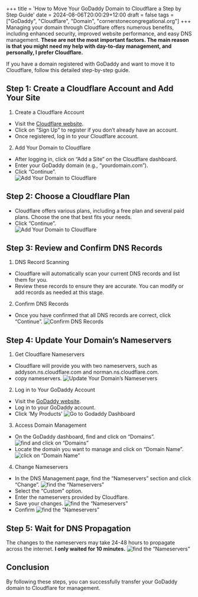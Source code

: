 +++
title = 'How to Move Your GoDaddy Domain to Cloudflare a Step by Step Guide'
date = 2024-08-06T20:00:29+12:00
draft = false
tags = ["GoDaddy", "Cloudflare", "Domain", "cornerstonecongregational.org"]
+++
Managing your domain through Cloudflare offers numerous benefits, including enhanced security, improved website performance, and easy DNS management. **These are not the most important factors. The main reason is that you might need my help with day-to-day management, and personally, I prefer Cloudflare.**

If you have a domain registered with GoDaddy and want to move it to Cloudflare, follow this detailed step-by-step guide.

## Step 1: Create a Cloudflare Account and Add Your Site
1. Create a Cloudflare Account  
* Visit the [Cloudflare website](https://dash.cloudflare.com/).
* Click on “Sign Up” to register if you don’t already have an account.
* Once registered, log in to your Cloudflare account.

2. Add Your Domain to Cloudflare  
* After logging in, click on “Add a Site” on the Cloudflare dashboard.
* Enter your GoDaddy domain (e.g., “yourdomain.com”).
* Click “Continue”.  
![Add Your Domain to Cloudflare  ](/images/godaddy-to-cloudflare-01.png) 

## Step 2: Choose a Cloudflare Plan
* Cloudflare offers various plans, including a free plan and several paid plans. Choose the one that best fits your needs.
* Click “Continue”.  
![Add Your Domain to Cloudflare](/images/godaddy-to-cloudflare-02.png) 

## Step 3: Review and Confirm DNS Records
1. DNS Record Scanning  
* Cloudflare will automatically scan your current DNS records and list them for you.
* Review these records to ensure they are accurate. You can modify or add records as needed at this stage.  

2. Confirm DNS Records  
* Once you have confirmed that all DNS records are correct, click “Continue”.
![Confirm DNS Records ](/images/godaddy-to-cloudflare-03.png)  

## Step 4: Update Your Domain’s Nameservers
1. Get Cloudflare Nameservers  
* Cloudflare will provide you with two nameservers, such as addyson.ns.cloudflare.com and norman.ns.cloudflare.com.  
* copy nameservers.
![Update Your Domain’s Nameservers](/images/godaddy-to-cloudflare-04.png) 

2. Log in to Your GoDaddy Account
* Visit the [GoDaddy website]().
* Log in to your GoDaddy account.
* Click 'My Products'
![Go to Godaddy Dashboard](/images/godaddy-to-cloudflare-05.png) 

3. Access Domain Management  
* On the GoDaddy dashboard, find and click on “Domains”.  
![find and click on “Domains”](/images/godaddy-to-cloudflare-06.png) 
* Locate the domain you want to manage and click on “Domain Name”.  
![click on “Domain Name”](/images/godaddy-to-cloudflare-07.png) 

4. Change Nameservers
* In the DNS Management page, find the “Nameservers” section and click “Change”.
![find the “Nameservers”](/images/godaddy-to-cloudflare-08.png) 
* Select the “Custom” option.
* Enter the nameservers provided by Cloudflare.
* Save your changes.
![find the “Nameservers”](/images/godaddy-to-cloudflare-09.png) 
* Confirm
![find the “Nameservers”](/images/godaddy-to-cloudflare-10.png)  

## Step 5: Wait for DNS Propagation
The changes to the nameservers may take 24-48 hours to propagate across the internet.  **I only waited for 10 minutes.**
![find the “Nameservers”](/images/godaddy-to-cloudflare-11.png)  

## Conclusion
By following these steps, you can successfully transfer your GoDaddy domain to Cloudflare for management. 